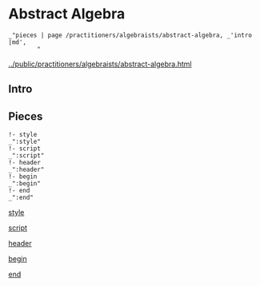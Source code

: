 # Abstract Algebra

    _"pieces | page /practitioners/algebraists/abstract-algebra, _'intro |md',
            "

[../public/practitioners/algebraists/abstract-algebra.html](# "save:")


## Intro

## Pieces

    !- style
    _":style"
    !- script
    _":script"
    !- header
    _":header"
    !- begin
    _":begin"
    !- end
    _":end"

[style]() 

[script]()

[header]()

[begin]()

[end]()

